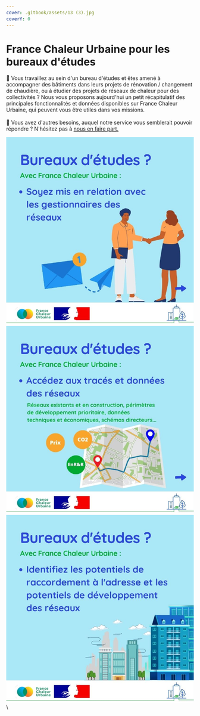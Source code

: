 ```yaml
---
cover: .gitbook/assets/13 (3).jpg
coverY: 0
---
```


# France Chaleur Urbaine pour les bureaux d'études

🔎 Vous travaillez au sein d'un bureau d'études et êtes amené à accompagner des bâtiments dans leurs projets de rénovation / changement de chaudière, ou à étudier des projets de réseaux de chaleur pour des collectivités ? Nous vous proposons aujourd'hui un petit récapitulatif des principales fonctionnalités et données disponibles sur France Chaleur Urbaine, qui peuvent vous être utiles dans vos missions.\
\
🤔 Vous avez d'autres besoins, auquel notre service vous semblerait pouvoir répondre ? N'hésitez pas à [nous en faire part. ](https://france-chaleur-urbaine.beta.gouv.fr/contact)

![](<.gitbook/assets/20 (1).jpg>)![](.gitbook/assets/21.jpg)![](.gitbook/assets/22.jpg)\
\
